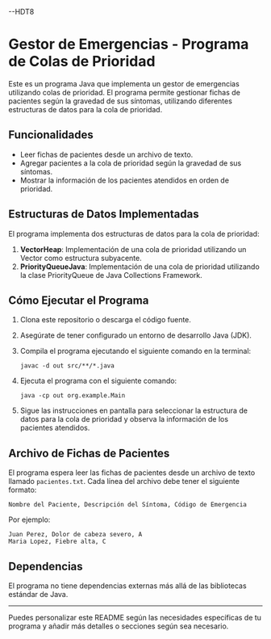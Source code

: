 --HDT8
# Gestor de Emergencias - Programa de Colas de Prioridad

Este es un programa Java que implementa un gestor de emergencias utilizando colas de prioridad. El programa permite gestionar fichas de pacientes según la gravedad de sus síntomas, utilizando diferentes estructuras de datos para la cola de prioridad.

## Funcionalidades

- Leer fichas de pacientes desde un archivo de texto.
- Agregar pacientes a la cola de prioridad según la gravedad de sus síntomas.
- Mostrar la información de los pacientes atendidos en orden de prioridad.

## Estructuras de Datos Implementadas

El programa implementa dos estructuras de datos para la cola de prioridad:

1. **VectorHeap**: Implementación de una cola de prioridad utilizando un Vector como estructura subyacente.
2. **PriorityQueueJava**: Implementación de una cola de prioridad utilizando la clase PriorityQueue de Java Collections Framework.

## Cómo Ejecutar el Programa

1. Clona este repositorio o descarga el código fuente.
2. Asegúrate de tener configurado un entorno de desarrollo Java (JDK).
3. Compila el programa ejecutando el siguiente comando en la terminal:

   ```
   javac -d out src/**/*.java
   ```

4. Ejecuta el programa con el siguiente comando:

   ```
   java -cp out org.example.Main
   ```

5. Sigue las instrucciones en pantalla para seleccionar la estructura de datos para la cola de prioridad y observa la información de los pacientes atendidos.

## Archivo de Fichas de Pacientes

El programa espera leer las fichas de pacientes desde un archivo de texto llamado `pacientes.txt`. Cada línea del archivo debe tener el siguiente formato:

```
Nombre del Paciente, Descripción del Síntoma, Código de Emergencia
```

Por ejemplo:

```
Juan Perez, Dolor de cabeza severo, A
Maria Lopez, Fiebre alta, C
```

## Dependencias

El programa no tiene dependencias externas más allá de las bibliotecas estándar de Java.

---

Puedes personalizar este README según las necesidades específicas de tu programa y añadir más detalles o secciones según sea necesario.